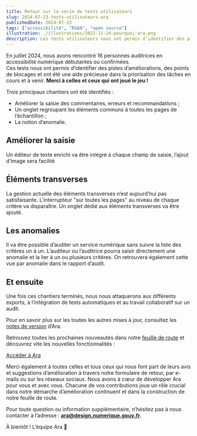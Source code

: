```yaml
---
title: Retour sur la série de tests utilisateurs
slug: 2024-07-23-tests-utilisateurs-ara
publishedDate: 2024-07-23
tags: ["accessibilité", "RGAA", "open source"]
illustration: ./illustrations/2022-11-24-pourquoi-ara.png
description: Les tests utilisateurs nous ont permis d’identifier des pistes d’améliorations, des points de blocages et ont été une aide précieuse dans la priorisation des tâches en cours et à venir.
---
```


<p class="fr-text--lead">En juillet 2024, nous avons rencontré 16 personnes auditrices en accessibilité numérique débutantes ou confirmées.<br>
Ces tests nous ont permis d’identifier des pistes d’améliorations, des points de blocages et ont été une aide précieuse dans la priorisation des tâches en cours et à venir. <strong>Merci à celles et ceux qui ont joué le jeu !</strong></p>
 
Trois principaux chantiers ont été identifiés :

* Améliorer la saisie des commentaires, erreurs et recommandations ;
* Un onglet regroupant les éléments communs à toutes les pages de l’échantillon ;
* La notion d’anomalie.

<h2 class="fr-mt-4w fr-mb-1w fr-h5">Améliorer la saisie</h2> 
Un éditeur de texte enrichi va être intégré à chaque champ de saisie, l’ajout d’image sera facilité

<h2 class="fr-mt-4w fr-mb-1w fr-h5">Éléments transverses</h2> 
La gestion actuelle des éléments transverses n’est aujourd’hui pas satisfaisante.
L’interrupteur "sur toutes les pages" au niveau de chaque critère va disparaître. Un onglet dédié aux éléments transverses va être ajouté.

<h2 class="fr-mt-4w fr-mb-1w fr-h5">Les anomalies</h2> 
Il va être possible d’auditer un service numérique sans suivre la liste des critères un à un. L’auditeur ou l’auditrice pourra saisir directement une anomalie et la lier à un ou plusieurs critères. On retrouvera également cette vue par anomalie dans le rapport d’audit.

<h2 class="fr-mt-4w fr-mb-1w fr-h5">Et ensuite</h2> 

Une fois ces chantiers terminés, nous nous attaquerons aux différents exports, à l’intégration de tests automatiques et au travail collaboratif sur un audit.

<p class="fr-mt-4w">Pour en savoir plus sur les toutes les autres mises à jour, consultez les <a href="https://ara.numerique.gouv.fr/notes-de-versions" rel="noopener noreferrer" target="_blank"  title="notes de version - nouvelle fenêtre">notes de version</a> d’Ara.</p>


<p class="fr-mt-4w">Retrouvez toutes les prochaines nouveautés dans notre <a href="https://ara.numerique.gouv.fr/feuille-de-route" rel="noopener noreferrer" target="_blank"  title="Feuille de route - nouvelle fenêtre">feuille de route</a> et découvrez vite les nouvelles fonctionnalités&nbsp;:</p>

<div class="fr-container fr-my-4w">
<div class="fr-grid-row fr-grid-row--center">
<a class="fr-btn" target="_blank" rel="noopener noreferrer" title="Accéder à Ara - nouvelle fenêtre" href="https://ara.numerique.gouv.fr">Accéder à Ara</a>
</div>
</div>  

Merci également à toutes celles et tous ceux qui nous font part de leurs avis et suggestions d’amélioration à travers notre formulaire de retour, par e-mails ou sur les réseaux sociaux. Nous avons à cœur de développer Ara pour vous et avec vous. Chacune de vos contributions joue un rôle crucial dans notre démarche d’amélioration continuent et dans la construction de notre feuille de route.

Pour toute question ou information supplémentaire, n’hésitez pas à nous contacter à l’adresse&nbsp;: **ara@design.numerique.gouv.fr**.

À bientôt&nbsp;!
L’équipe Ara&nbsp;<span aria-hidden="true">🦜</span>
